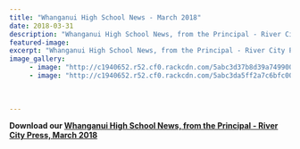```yaml
---
title: "Whanganui High School News - March 2018"
date: 2018-03-31
description: "Whanganui High School News, from the Principal - River City Press, March 2018..."
featured-image: 
excerpt: "Whanganui High School News, from the Principal - River City Press, March 2018."
image_gallery:
	 - image: "http://c1940652.r52.cf0.rackcdn.com/5abc3d37b8d39a7499001192/Ath-Day-photo-1-inWHS-News-midweek.jpg"
	 - image: "http://c1940652.r52.cf0.rackcdn.com/5abc3da5ff2a7c6bfc00115e/Ath-Day-photo-2-inWHS-News-midweek.jpg"
	
	
	
---
```


<p><strong>Download our&nbsp;<a href="http://c1940652.r52.cf0.rackcdn.com/5abc372aff2a7c6bfc00115a/WHS-Rivercity-Press---March-2018.pdf">Whanganui High School News, from the Principal - River City Press, March 2018</a></strong></p>

